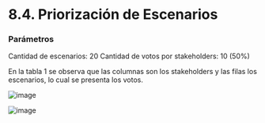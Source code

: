 # 8.4. Priorización de Escenarios

### Parámetros

Cantidad de escenarios: 20
Cantidad de votos por stakeholders: 10 (50%)

En la tabla 1 se observa que las columnas son los stakeholders y las filas los escenarios, lo cual se presenta los votos.

![image](https://drive.google.com/uc?export=view&id=1vNOgoIH7ytVU2Z87MJNWaUpvdMqpCzq_)

![image](https://drive.google.com/uc?export=view&id=1w3oylymjuyXe1T8In_Z-ZARzibtpUEdc)
